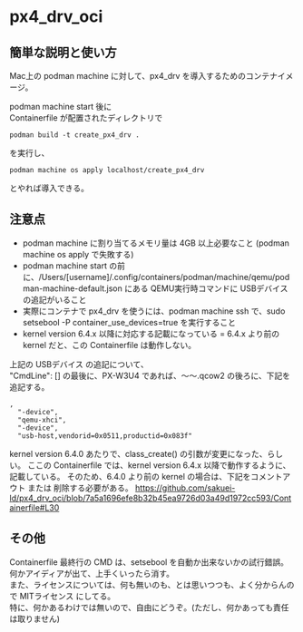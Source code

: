 # px4_drv_oci
## 簡単な説明と使い方
Mac上の podman machine に対して、px4_drv を導入するためのコンテナイメージ。

podman machine start 後に  
Containerfile が配置されたディレクトリで 
```
podman build -t create_px4_drv .
```
を実行し、
```
podman machine os apply localhost/create_px4_drv  
```
とやれば導入できる。  
  
## 注意点  
- podman machine に割り当てるメモリ量は 4GB 以上必要なこと (podman machine os apply で失敗する)  
- podman machine start の前に、/Users/[username]/.config/containers/podman/machine/qemu/podman-machine-default.json にある QEMU実行時コマンドに USBデバイスの追記がいること  
- 実際にコンテナで px4_drv を使うには、podman machine ssh で、sudo setsebool -P container_use_devices=true を実行すること
- kernel version 6.4.x 以降に対応する記載になっている = 6.4.x より前の kernel だと、この Containerfile は動作しない。

上記の USBデバイス の追記について、  
"CmdLine": [] の最後に、PX-W3U4 であれば、〜〜.qcow2 の後ろに、下記を追記する。
```
,
  "-device",
  "qemu-xhci",
  "-device",
  "usb-host,vendorid=0x0511,productid=0x083f"
```
kernel version 6.4.0 あたりで、class_create() の引数が変更になった、らしい。
ここの Containerfile では、kernel version 6.4.x 以降で動作するように、記載している。
そのため、6.4.0 より前の kernel の場合は、下記をコメントアウト または 削除する必要がある。
https://github.com/sakuei-ld/px4_drv_oci/blob/7a5a1696efe8b32b45ea9726d03a49d1972cc593/Containerfile#L30

## その他
Containerfile 最終行の CMD は、setsebool を自動か出来ないかの試行錯誤。  
何かアイディアが出て、上手くいったら消す。  
また、ライセンスについては、何も無いのも、とは思いつつも、よく分からんので MITライセンス にしてる。  
特に、何かあるわけでは無いので、自由にどうぞ。(ただし、何かあっても責任は取りません)  
